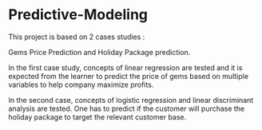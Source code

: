 # Predictive-Modeling
This project is based on 2 cases studies : 

Gems Price Prediction and Holiday Package prediction. 

In the first case study, concepts of linear regression are tested and it is expected from the learner to predict the price of gems based on multiple variables to help company maximize profits. 

In the second case, concepts of logistic regression and linear discriminant analysis are tested. One has to predict if the customer will purchase the holiday package to target the relevant customer base.
